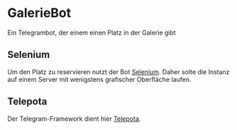 # GalerieBot
Ein Telegrambot, der einem einen Platz in der Galerie gibt

## Selenium
Um den Platz zu reservieren nutzt der Bot [Selenium](https://pypi.org/project/selenium/). Daher solte die Instanz auf einem Server mit wenigstens grafischer Oberfläche laufen.

## Telepota
Der Telegram-Framework dient hier [Telepota](https://github.com/codingsett/telepota).
